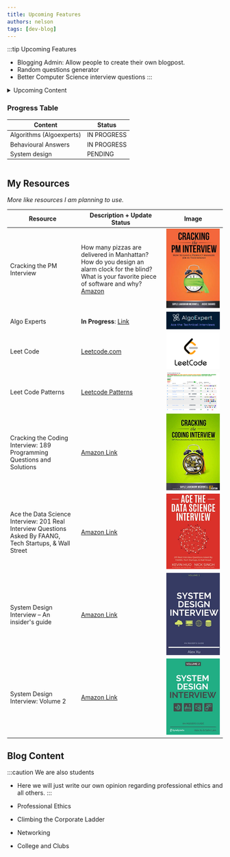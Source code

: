 ```yaml
---
title: Upcoming Features
authors: nelson
tags: [dev-blog]
---
```



:::tip Upcoming Features
- Blogging Admin: Allow people to create their own blogpost.
- Random questions generator
- Better Computer Science interview questions
:::

<details>
<summary>
Upcoming Content

### Progress Table

| Content                  | Status      |
| ------------------------ | ----------- |
| Algorithms (Algoexperts) | IN PROGRESS |
| Behavioural Answers      | IN PROGRESS |
| System design            | PENDING     |

</summary>


*This is limited to this bloggers area of experitize and or interests, if you
want some specific upcoming content you can email to wangnelson2@gmail.com or
posting your own once the blogging admin feature is realeased*

- **WIP** Algorithms Interview Questions
- **WIP** Behavioural Interview Questions

Waitlist:
- System Design Interview Questions
- Data Science Interview Questions
- Cyber Security Interview Questions
- Marketing Interview Questions
- Business Case Interview Questions
- Product Management Interview Questions
- Consultancy Interview Questions
- Mechanical Engineering



</details>


## My Resources
*More like resources I am planning to use.*

| Resource                                                                                                  | Description + Update Status                                                                                                                                                                                                                                                                                                                                                                                                                                                            | Image                                      |
| --------------------------------------------------------------------------------------------------------- | -------------------------------------------------------------------------------------------------------------------------------------------------------------------------------------------------------------------------------------------------------------------------------------------------------------------------------------------------------------------------------------------------------------------------------------------------------------------------------------- | ------------------------------------------ |
| Cracking the PM Interview                                                                                 | How many pizzas are delivered in Manhattan? How do you design an alarm clock for the blind? What is your favorite piece of software and why? [Amazon](https://www.amazon.com/Cracking-PM-Interview-Product-Technology/dp/0984782818/ref=sr_1_1?crid=2BU8VAI93VCFS&keywords=Cracking+the+job+interview&qid=1651515105&sprefix=cracking+the+job+interview%2Caps%2C53&sr=8-1)                                                                                                             | ![](../static/img/2022-05-02-14-12-29.png) |
| Algo Experts                                                                                              | **In Progress**:  [Link](https://www.algoexpert.io/)                                                                                                                                                                                                                                                                                                                                                                                                                                   | ![](../static/img/2022-05-02-14-14-00.png) |
| Leet Code                                                                                                 | [Leetcode.com](https://leetcode.com/)                                                                                                                                                                                                                                                                                                                                                                                                                                                  | ![](../static/img/2022-05-02-14-14-52.png) |
| Leet Code Patterns                                                                                        | [Leetcode Patterns](https://seanprashad.com/leetcode-patterns/)                                                                                                                                                                                                                                                                                                                                                                                                                        | ![](../static/img/2022-05-02-14-15-45.png) |
| Cracking the Coding Interview: 189 Programming Questions and Solutions                                    | [Amazon Link](https://www.amazon.com/Cracking-Coding-Interview-Programming-Questions/dp/0984782850/ref=sr_1_1?crid=1YWVXFLOEL07L&keywords=Cracking+the+coding+interview&qid=1651515369&sprefix=cracking+the+coding+interview%2Caps%2C43&sr=8-1)                                                                                                                                                                                                                                        | ![](../static/img/2022-05-02-14-17-08.png) |
| Ace the Data Science Interview: 201 Real Interview Questions Asked By FAANG, Tech Startups, & Wall Street | [Amazon Link](https://www.amazon.com/Ace-Data-Science-Interview-Questions/dp/0578973839/ref=sr_1_2_sspa?crid=1YWVXFLOEL07L&keywords=Cracking+the+coding+interview&qid=1651515369&sprefix=cracking+the+coding+interview%2Caps%2C43&sr=8-2-spons&psc=1&spLa=ZW5jcnlwdGVkUXVhbGlmaWVyPUEyNFlWNkEwSDFWNUczJmVuY3J5cHRlZElkPUEwMzUzNTU4OVNXVFZHMDhPVlNOJmVuY3J5cHRlZEFkSWQ9QTAyNTQzMTQyOTNEQzdDREtIWk5CJndpZGdldE5hbWU9c3BfYXRmJmFjdGlvbj1jbGlja1JlZGlyZWN0JmRvTm90TG9nQ2xpY2s9dHJ1ZQ==)    | ![](../static/img/2022-05-02-14-18-28.png) |
| System Design Interview – An insider's guide                                                              | [Amazon Link](https://www.amazon.com/System-Design-Interview-insiders-Second/dp/B08CMF2CQF/ref=sr_1_3_sspa?crid=1YWVXFLOEL07L&keywords=Cracking+the+coding+interview&qid=1651515369&sprefix=cracking+the+coding+interview%2Caps%2C43&sr=8-3-spons&psc=1&spLa=ZW5jcnlwdGVkUXVhbGlmaWVyPUEyNFlWNkEwSDFWNUczJmVuY3J5cHRlZElkPUEwMzUzNTU4OVNXVFZHMDhPVlNOJmVuY3J5cHRlZEFkSWQ9QTA5NTg1NDczRENRR0FKQUlYWkZMJndpZGdldE5hbWU9c3BfYXRmJmFjdGlvbj1jbGlja1JlZGlyZWN0JmRvTm90TG9nQ2xpY2s9dHJ1ZQ==) | ![](../static/img/2022-05-02-14-19-55.png) |
| System Design Interview: Volume 2                                                                         | [Amazon Link](https://www.amazon.com/System-Design-Interview-Insiders-Guide/dp/1736049119/ref=pd_bxgy_img_sccl_1/140-1086408-0502069?pd_rd_w=7fTJ3&pf_rd_p=6b3eefea-7b16-43e9-bc45-2e332cbf99da&pf_rd_r=2YBAADHG908RR3BM4ME8&pd_rd_r=6f095d65-4414-4f03-a3af-a50596072e77&pd_rd_wg=ypKMv&pd_rd_i=1736049119&psc=1)                                                                                                                                                                     | ![](../static/img/2022-05-02-14-20-28.png) |



## Blog Content

:::caution We are also students
- Here we will just write our own opinion regarding professional ethics and all others.
:::

- Professional Ethics
- Climbing the Corporate Ladder
- Networking
- College and Clubs


